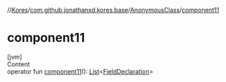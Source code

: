 //[Kores](../../index.md)/[com.github.jonathanxd.kores.base](../index.md)/[AnonymousClass](index.md)/[component11](component11.md)



# component11  
[jvm]  
Content  
operator fun [component11](component11.md)(): [List](https://kotlinlang.org/api/latest/jvm/stdlib/kotlin.collections/-list/index.html)<[FieldDeclaration](../-field-declaration/index.md)>  



